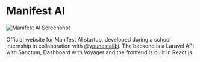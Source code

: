 # Manifest AI

![Manifest AI Screenshot](https://firebasestorage.googleapis.com/v0/b/manifest-ai.appspot.com/o/Screenshot%20from%202024-02-18%2013-47-50.png?alt=media&token=54d5c212-0650-42ae-999b-557716bf88fb)

Official website for Manifest AI startup, developed during a school internship in collaboration with [@younestalibi](https://github.com/younestalibi). The backend is a Laravel API with Sanctum, Dashboard with Voyager and the frontend is built in React.js.
